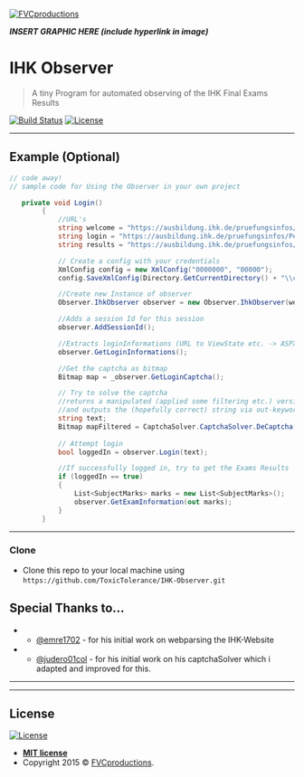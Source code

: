 <a href="http://fvcproductions.com"><img src="https://avatars1.githubusercontent.com/u/4284691?v=3&s=200" title="FVCproductions" alt="FVCproductions"></a>

<!-- [![FVCproductions](https://avatars1.githubusercontent.com/u/4284691?v=3&s=200)](http://fvcproductions.com) -->

***INSERT GRAPHIC HERE (include hyperlink in image)***

# IHK Observer

> A tiny Program for automated observing of the IHK Final Exams Results


[![Build Status](http://img.shields.io/travis/badges/badgerbadgerbadger.svg?style=flat-square)](https://travis-ci.org/badges/badgerbadgerbadger) 
[![License](http://img.shields.io/:license-mit-blue.svg?style=flat-square)](http://badges.mit-license.org) 



---

## Example (Optional)

```csharp
// code away!
// sample code for Using the Observer in your own project

   private void Login()
        {
            //URL's
            string welcome = "https://ausbildung.ihk.de/pruefungsinfos/Peo/Willkommen.aspx?knr=155";
            string login = "https://ausbildung.ihk.de/pruefungsinfos/Peo/Login.aspx";
            string results = "https://ausbildung.ihk.de/pruefungsinfos/Peo/Ergebnisse.aspx";

            // Create a config with your credentials
            XmlConfig config = new XmlConfig("0000000", "00000");
            config.SaveXmlConfig(Directory.GetCurrentDirectory() + "\\config.xml");

            //Create new Instance of observer
            Observer.IhkObserver observer = new Observer.IhkObserver(welcome, login, results, config);

            //Adds a session Id for this session
            observer.AddSessionId();

            //Extracts loginInformations (URL to ViewState etc. -> ASPX) from the Website
            observer.GetLoginInformations();

            //Get the captcha as bitmap
            Bitmap map = _observer.GetLoginCaptcha();

            // Try to solve the captcha
            //returns a manipulated (applied some filtering etc.) version of input Bitmap            
            //and outputs the (hopefully correct) string via out-keyword
            string text;
            Bitmap mapFiltered = CaptchaSolver.CaptchaSolver.DeCaptcha(map, out text);
            
            // Attempt login
            bool loggedIn = observer.Login(text);

            //If successfully logged in, try to get the Exams Results
            if (loggedIn == true)
            {
                List<SubjectMarks> marks = new List<SubjectMarks>();
                observer.GetExamInformation(out marks);
            }
        }
```

---


### Clone

- Clone this repo to your local machine using `https://github.com/ToxicTolerance/IHK-Observer.git`


## Special Thanks to...

- * [@emre1702](https://github.com/emre1702/IHK-Pruefungsergebnisse-Ausleser) - for his initial work on webparsing the IHK-Website
- * [@judero01col](https://github.com/judero01col/Captcha-Solver) - for his initial work on his captchaSolver which i adapted and improved for this.

---

---

## License

[![License](http://img.shields.io/:license-mit-blue.svg?style=flat-square)](http://badges.mit-license.org)

- **[MIT license](http://opensource.org/licenses/mit-license.php)**
- Copyright 2015 © <a href="http://fvcproductions.com" target="_blank">FVCproductions</a>.